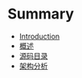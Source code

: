 # Summary

* [Introduction](README.md)
* [概述](SUMMARY.md)
* [源码目录](Menu.md)
* [架构分析](Architecture.md)


